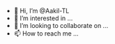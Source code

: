 - 👋 Hi, I’m @Aakil-TL
- 👀 I’m interested in ...
- 💞️ I’m looking to collaborate on ...
- 📫 How to reach me ...

<!---
Aakil-TL/Aakil-TL is a ✨ special ✨ repository because its `README.md` (this file) appears on your GitHub profile.
You can click the Preview link to take a look at your changes.
--->
